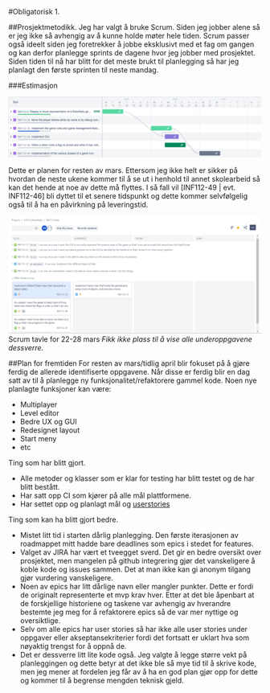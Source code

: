 #Obligatorisk 1.

##Prosjektmetodikk.
Jeg har valgt å bruke Scrum. Siden jeg jobber alene så er jeg ikke så avhengig av å kunne holde møter hele tiden. Scrum passer også ideelt siden jeg foretrekker å jobbe eksklusivt med et fag om gangen og kan derfor planlegge sprints de dagene hvor jeg jobber med prosjektet. Siden tiden til nå har blitt for det meste brukt til planlegging så har jeg planlagt den første sprinten til neste mandag. 

###Estimasjon

![rm](misc/roadmap.png)

Dette er planen for resten av mars. Ettersom jeg ikke helt er sikker på hvordan de neste ukene kommer til å se ut i henhold til annet skolearbeid så kan det hende at noe av dette må flyttes. I så fall vil [INF112-49 | evt. INF112-46] bli dyttet til et senere tidspunkt og dette kommer selvfølgelig også til å ha en påvirkning på leveringstid.

![?](misc/Skjermbilde.PNG)
Scrum tavle for 22-28 mars
*Fikk ikke plass til å vise alle underoppgavene dessverre.*

##Plan for fremtiden
For resten av mars/tidlig april blir fokuset på å gjøre ferdig de allerede identifiserte oppgavene. 
Når disse er ferdig blir en dag satt av til å planlegge ny funksjonalitet/refaktorere gammel kode.
Noen nye planlagte funksjoner kan være:
- Multiplayer
- Level editor
- Bedre UX og GUI
- Redesignet layout
- Start meny
- etc

Ting som har blitt gjort.
- Alle metoder og klasser som er klar for testing har blitt testet og de har blitt bestått.
- Har satt opp CI som kjører på alle mål plattformene.
- Har settet opp og planlagt mål og [userstories](https://sanderwiig.atlassian.net/browse/INF112-56?atlOrigin=eyJpIjoiYjJmMzQ2MzA2ODMwNDRlYzkxMjhkNWY3YWI2ODkzYjciLCJwIjoiaiJ9)



Ting som kan ha blitt gjort bedre.
- Mistet litt tid i starten dårlig planlegging. Den første iterasjonen av roadmappet mitt hadde bare deadlines som epics i stedet for features. 
- Valget av JIRA har vært et tveegget sverd. Det gir en bedre oversikt over prosjektet, men mangelen på github integrering gjør det vanskeligere å koble kode og issues sammen. Det at man ikke kan gi anonym tilgang gjør vurdering vanskeligere.
- Noen av epics har litt dårlige navn eller mangler punkter. Dette er fordi de originalt representerte et mvp krav hver. Etter at det ble åpenbart at de forskjellige historiene og taskene var avhengig av hverandre bestemte jeg meg for å refaktorere epics så de var mer nyttige og oversiktlige. 
- Selv om alle epics har user stories så har ikke alle user stories under oppgaver eller akseptansekriterier fordi det fortsatt er uklart hva som nøyaktig trengst for å oppnå de.
- Det er dessverre litt lite kode også. Jeg valgte å legge større vekt på planleggingen og dette betyr at det ikke ble så mye tid til å skrive kode, men jeg mener at fordelen jeg får av å ha en god plan gjør opp for dette og kommer til å begrense mengden teknisk gjeld.


